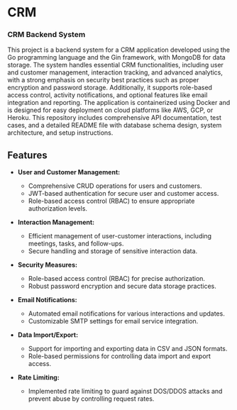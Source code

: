 # CRM
### CRM Backend System

This project is a backend system for a CRM application developed using the Go programming language and the Gin framework, with MongoDB for data storage. The system handles essential CRM functionalities, including user and customer management, interaction tracking, and advanced analytics, with a strong emphasis on security best practices such as proper encryption and password storage. Additionally, it supports role-based access control, activity notifications, and optional features like email integration and reporting. The application is containerized using Docker and is designed for easy deployment on cloud platforms like AWS, GCP, or Heroku. This repository includes comprehensive API documentation, test cases, and a detailed README file with database schema design, system architecture, and setup instructions.

## Features

- **User and Customer Management:**
  - Comprehensive CRUD operations for users and customers.
  - JWT-based authentication for secure user and customer access.
  - Role-based access control (RBAC) to ensure appropriate authorization levels.

- **Interaction Management:**
  - Efficient management of user-customer interactions, including meetings, tasks, and follow-ups.
  - Secure handling and storage of sensitive interaction data.

- **Security Measures:**
  - Role-based access control (RBAC) for precise authorization.
  - Robust password encryption and secure data storage practices.

- **Email Notifications:**
  - Automated email notifications for various interactions and updates.
  - Customizable SMTP settings for email service integration.

- **Data Import/Export:**
  - Support for importing and exporting data in CSV and JSON formats.
  - Role-based permissions for controlling data import and export access.

- **Rate Limiting:**
  - Implemented rate limiting to guard against DOS/DDOS attacks and prevent abuse by controlling request rates.
